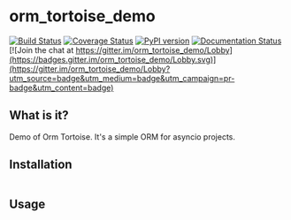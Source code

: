 # orm_tortoise_demo

[![Build Status](https://travis-ci.org/tortoise/orm_tortoise_demo.svg?branch=master)](https://travis-ci.org/tortoise/orm_tortoise_demo)
[![Coverage Status](https://coveralls.io/repos/github/tortoise/orm_tortoise_demo/badge.svg?branch=master)](https://coveralls.io/github/tortoise/orm_tortoise_demo?branch=master)
[![PyPI version](https://badge.fury.io/py/orm_tortoise_demo.svg)](https://badge.fury.io/py/orm_tortoise_demo)
[![Documentation Status](https://readthedocs.org/projects/orm-tortoise-demo/badge/?version=latest)](http://orm-tortoise-demo.readthedocs.io/en/latest/?badge=latest)
[![Join the chat at https://gitter.im/orm_tortoise_demo/Lobby](https://badges.gitter.im/orm_tortoise_demo/Lobby.svg)](https://gitter.im/orm_tortoise_demo/Lobby?utm_source=badge&utm_medium=badge&utm_campaign=pr-badge&utm_content=badge)


## What is it?

Demo of Orm Tortoise. It's a simple ORM for asyncio projects.

## Installation

```bash


```

## Usage

```python

```

